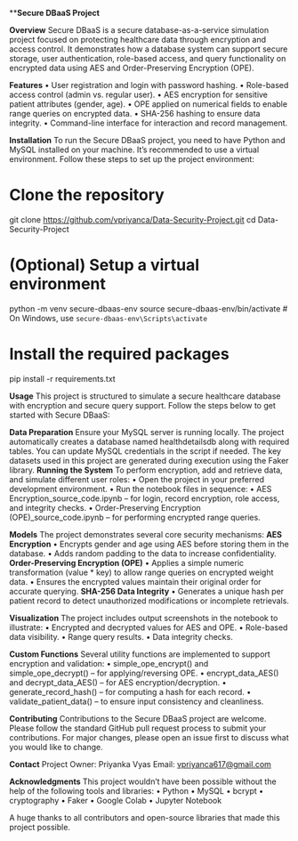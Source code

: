 ****Secure DBaaS Project**

**Overview**
Secure DBaaS is a secure database-as-a-service simulation project focused on protecting healthcare data through encryption and access control. It demonstrates how a database system can support secure storage, user authentication, role-based access, and query functionality on encrypted data using AES and Order-Preserving Encryption (OPE).

**Features**
	•	User registration and login with password hashing.
	•	Role-based access control (admin vs. regular user).
	•	AES encryption for sensitive patient attributes (gender, age).
	•	OPE applied on numerical fields to enable range queries on encrypted data.
	•	SHA-256 hashing to ensure data integrity.
	•	Command-line interface for interaction and record management.

**Installation**
To run the Secure DBaaS project, you need to have Python and MySQL installed on your machine. It’s recommended to use a virtual environment. Follow these steps to set up the project environment:
# Clone the repository
git clone https://github.com/vpriyanca/Data-Security-Project.git
cd Data-Security-Project
# (Optional) Setup a virtual environment
python -m venv secure-dbaas-env
source secure-dbaas-env/bin/activate  # On Windows, use `secure-dbaas-env\Scripts\activate`
# Install the required packages
pip install -r requirements.txt

**Usage**
This project is structured to simulate a secure healthcare database with encryption and secure query support. Follow the steps below to get started with Secure DBaaS:

**Data Preparation**
Ensure your MySQL server is running locally. The project automatically creates a database named healthdetailsdb along with required tables. You can update MySQL credentials in the script if needed.
The key datasets used in this project are generated during execution using the Faker library.
**Running the System**
To perform encryption, add and retrieve data, and simulate different user roles:
	•	Open the project in your preferred development environment.
	•	Run the notebook files in sequence:
	•	AES Encryption_source_code.ipynb – for login, record encryption, role access, and integrity checks.
	•	Order-Preserving Encryption (OPE)_source_code.ipynb – for performing encrypted range queries.

**Models**
The project demonstrates several core security mechanisms:
**AES Encryption**
	•	Encrypts gender and age using AES before storing them in the database.
	•	Adds random padding to the data to increase confidentiality.
**Order-Preserving Encryption (OPE)**
	•	Applies a simple numeric transformation (value * key) to allow range queries on encrypted weight data.
	•	Ensures the encrypted values maintain their original order for accurate querying.
**SHA-256 Data Integrity**
	•	Generates a unique hash per patient record to detect unauthorized modifications or incomplete retrievals.

**Visualization**
The project includes output screenshots in the notebook to illustrate:
	•	Encrypted and decrypted values for AES and OPE.
	•	Role-based data visibility.
	•	Range query results.
	•	Data integrity checks.

**Custom Functions**
Several utility functions are implemented to support encryption and validation:
	•	simple_ope_encrypt() and simple_ope_decrypt() – for applying/reversing OPE.
	•	encrypt_data_AES() and decrypt_data_AES() – for AES encryption/decryption.
	•	generate_record_hash() – for computing a hash for each record.
	•	validate_patient_data() – to ensure input consistency and cleanliness.

**Contributing**
Contributions to the Secure DBaaS project are welcome. Please follow the standard GitHub pull request process to submit your contributions. For major changes, please open an issue first to discuss what you would like to change.

**Contact**
Project Owner: Priyanka Vyas
Email: vpriyanca617@gmail.com

**Acknowledgments**
This project wouldn’t have been possible without the help of the following tools and libraries:
	•	Python
	•	MySQL
	•	bcrypt
	•	cryptography
	•	Faker
	•	Google Colab
	•	Jupyter Notebook

A huge thanks to all contributors and open-source libraries that made this project possible.
